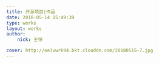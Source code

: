 ```yaml
---
title: 开源项目|作品
date: 2018-05-14 15:49:39
type: works
layout: works
author:
	nick: 王恒

cover: http://oe3vwrk94.bkt.clouddn.com/20180515-7.jpg
---
```



